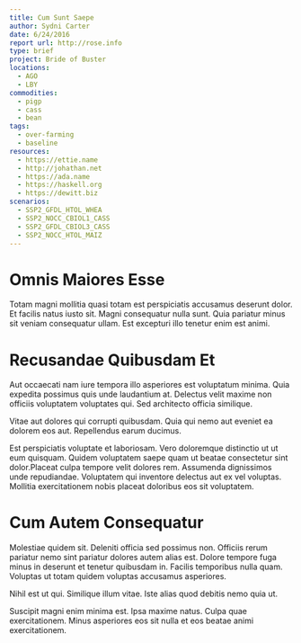 ```yaml
---
title: Cum Sunt Saepe
author: Sydni Carter
date: 6/24/2016
report url: http://rose.info
type: brief
project: Bride of Buster
locations:
  - AGO
  - LBY
commodities:
  - pigp
  - cass
  - bean
tags:
  - over-farming
  - baseline
resources:
  - https://ettie.name
  - http://johathan.net
  - https://ada.name
  - https://haskell.org
  - https://dewitt.biz
scenarios:
  - SSP2_GFDL_HTOL_WHEA
  - SSP2_NOCC_CBIOL1_CASS
  - SSP2_GFDL_CBIOL3_CASS
  - SSP2_NOCC_HTOL_MAIZ
---
```

# Omnis Maiores Esse
Totam magni mollitia quasi totam est perspiciatis accusamus deserunt dolor. Et facilis natus iusto sit. Magni consequatur nulla sunt. Quia pariatur minus sit veniam consequatur ullam. Est excepturi illo tenetur enim est animi.

# Recusandae Quibusdam Et
Aut occaecati nam iure tempora illo asperiores est voluptatum minima. Quia expedita possimus quis unde laudantium at. Delectus velit maxime non officiis voluptatem voluptates qui. Sed architecto officia similique.
 Vitae aut dolores qui corrupti quibusdam. Quia qui nemo aut eveniet ea dolorem eos aut. Repellendus earum ducimus.
 Est perspiciatis voluptate et laboriosam. Vero doloremque distinctio ut ut eum quisquam. Quidem voluptatem saepe quam ut beatae consectetur sint dolor.Placeat culpa tempore velit dolores rem. Assumenda dignissimos unde repudiandae. Voluptatem qui inventore delectus aut ex vel voluptas. Mollitia exercitationem nobis placeat doloribus eos sit voluptatem.

# Cum Autem Consequatur
Molestiae quidem sit. Deleniti officia sed possimus non. Officiis rerum pariatur nemo sint pariatur dolores autem alias est. Dolore tempore fuga minus in deserunt et tenetur quibusdam in. Facilis temporibus nulla quam. Voluptas ut totam quidem voluptas accusamus asperiores.
 Nihil est ut qui. Similique illum vitae. Iste alias quod debitis nemo quia ut.
 Suscipit magni enim minima est. Ipsa maxime natus. Culpa quae exercitationem. Minus asperiores eos sit nulla et eos beatae animi exercitationem.

